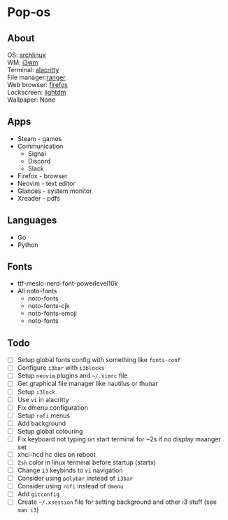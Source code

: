 # Pop-os

<!--![arch](./images/.png)-->

## About

OS: [archlinux](https://archlinux.org/)\
WM: [i3wm](https://i3wm.org)\
Terminal: [alacritty](https://github.com/alacritty/alacritty)\
File manager:[ranger](https://ranger.github.io)\
Web browser: [firefox](https://www.archlinux.org/packages/extra/x86_64/firefox/)\
Lockscreen: [lightdm](https://www.archlinux.org/packages/extra/x86_64/lightdm/)\
Wallpaper: None

<!--## Tools in Screenshot

- htop - Resource usage viewer
- neofetch - CLI system info viewer
- cava - sound visualizer
- tty-clock
- ranger - file browser
-->
## Apps

- Steam - games
- Communication
  - Signal
  - Discord
  - Slack
- Firefox - browser
- Neovim - text editor
- Glances - system monitor
- Xreader - pdfs

## Languages

- Go
- Python

## Fonts

- ttf-meslo-nerd-font-powerlevel10k
- All noto-fonts
  - noto-fonts
  - noto-fonts-cjk
  - noto-fonts-emoji
  - noto-fonts

## Todo

- [ ] Setup global fonts config with something like `fonts-conf`
- [ ] Configure `i3bar` with `i3blocks`
- [ ] Setup `neovim` plugins and `~/.vimrc` file
- [ ] Get graphical file manager like nautilus or thunar
- [ ] Setup `i3lock`
- [ ] Use `vi` in alacritty
- [ ] Fix dmenu configuration
- [ ] Setup `rofi` menus
- [ ] Add background
- [ ] Setup global colouring
- [ ] Fix keyboard not typing on start terminal for ~2s if no display maanger set
- [ ] xhci-hcd hc dies on reboot
- [ ] `Zsh` color in linux terminal before startup (startx)
- [ ] Change `i3` keybinds to `vi` navigation
- [ ] Consider using `polybar` instead of `i3bar`
- [ ] Consider using `rofi` instead of `dmenu`
- [ ] Add `gitconfig`
- [ ] Create `~/.xsession` file for  setting background and other i3 stuff (see `man i3`)
